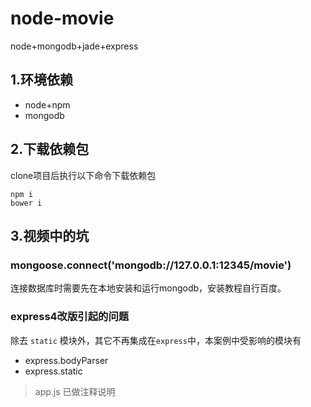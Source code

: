 # node-movie
node+mongodb+jade+express

## 1.环境依赖
* node+npm
* mongodb

## 2.下载依赖包
clone项目后执行以下命令下载依赖包

	npm i
	bower i


## 3.视频中的坑
### mongoose.connect('mongodb://127.0.0.1:12345/movie')
连接数据库时需要先在本地安装和运行mongodb，安装教程自行百度。

### express4改版引起的问题
除去 `static` 模块外，其它不再集成在`express`中，本案例中受影响的模块有

* express.bodyParser
* express.static

> app.js 已做注释说明
